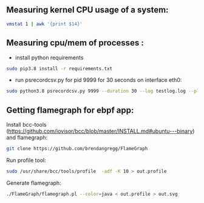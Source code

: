 
## Measuring kernel CPU usage of a system:

```bash
vmstat 1 | awk '{print $14}'
```

## Measuring cpu/mem of processes :

- install python requirements
```bash
sudo pip3.8 install -r requirements.txt
```

- run psrecordcsv.py for pid 9999 for 30 seconds on interface eth0:

```bash
sudo python3.8 psrecordcsv.py 9999 --duration 30 --log testlog.log --plot testimage.png --interface eth0 --enable-flows    
```

## Getting flamegraph for ebpf app:
Install bcc-tools (https://github.com/iovisor/bcc/blob/master/INSTALL.md#ubuntu---binary) and flamegraph:
```bash
git clone https://github.com/brendangregg/FlameGraph
```

Run profile tool:
```bash
sudo /usr/share/bcc/tools/profile  -adf -K 10 > out.profile
```

Generate flamegraph:
```bash
./FlameGraph/flamegraph.pl --color=java < out.profile > out.svg
```
